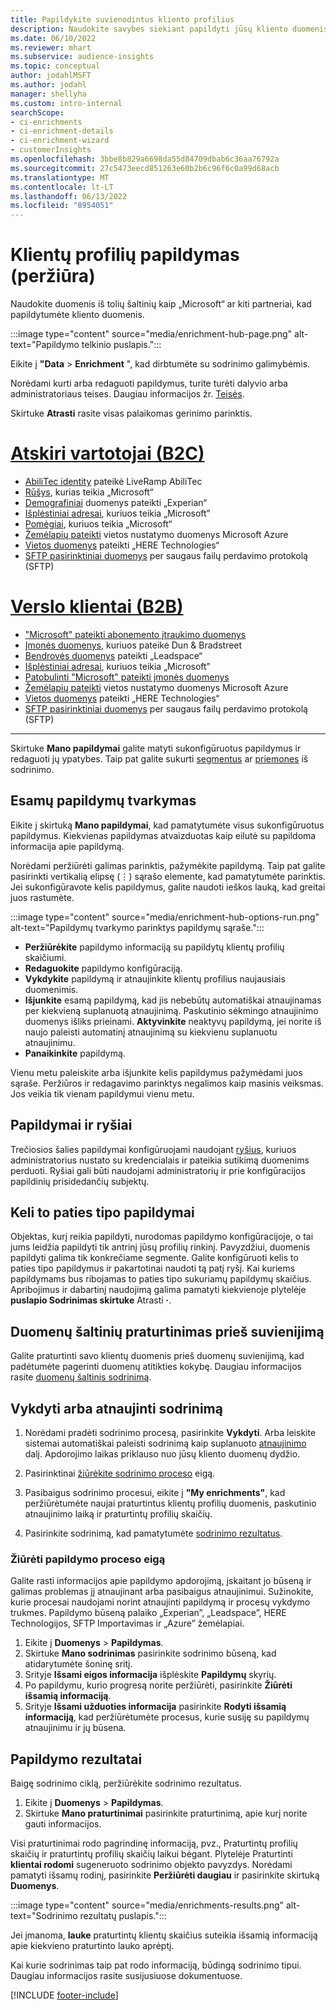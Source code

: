 ```yaml
---
title: Papildykite suvienodintus kliento profilius
description: Naudokite savybes siekiant papildyti jūsų kliento duomenis.
ms.date: 06/10/2022
ms.reviewer: mhart
ms.subservice: audience-insights
ms.topic: conceptual
author: jodahlMSFT
ms.author: jodahl
manager: shellyha
ms.custom: intro-internal
searchScope:
- ci-enrichments
- ci-enrichment-details
- ci-enrichment-wizard
- customerInsights
ms.openlocfilehash: 3bbe8b829a6698da55d84709dbab6c36aa76792a
ms.sourcegitcommit: 27c5473eecd851263e60b2b6c96f6c0a99d68acb
ms.translationtype: MT
ms.contentlocale: lt-LT
ms.lasthandoff: 06/13/2022
ms.locfileid: "8954051"
---
```

# <a name="enrichment-for-customer-profiles-preview"></a>Klientų profilių papildymas (peržiūra)

Naudokite duomenis iš tolių šaltinių kaip „Microsoft“ ar kiti partneriai, kad papildytumėte kliento duomenis.

:::image type="content" source="media/enrichment-hub-page.png" alt-text="Papildymo telkinio puslapis.":::

Eikite į **"Data** > **Enrichment** ", kad dirbtumėte su sodrinimo galimybėmis.  

Norėdami kurti arba redaguoti papildymus, turite turėti dalyvio arba administratoriaus teises. Daugiau informacijos žr. [Teisės](permissions.md).

Skirtuke **Atrasti** rasite visas palaikomas gerinimo parinktis.

# <a name="individual-consumers-b-to-c"></a>[Atskiri vartotojai (B2C)](#tab/b2c)

- [AbiliTec identity](enrichment-liveramp.md) pateikė LiveRamp AbiliTec
- [Rūšys](enrichment-microsoft.md), kurias teikia „Microsoft“
- [Demografiniai](enrichment-experian.md) duomenys pateikti „Experian“
- [Išplėstiniai adresai](enrichment-enhanced-addresses.md), kuriuos teikia „Microsoft”
- [Pomėgiai](enrichment-microsoft.md), kuriuos teikia „Microsoft“
- [Žemėlapių pateikti](enrichment-azure-maps.md) vietos nustatymo duomenys Microsoft Azure
- [Vietos duomenys](enrichment-here.md) pateikti „HERE Technologies“
- [SFTP pasirinktiniai duomenys](enrichment-SFTP-custom-import.md) per saugaus failų perdavimo protokolą (SFTP)

# <a name="business-accounts-b-to-b"></a>[Verslo klientai (B2B)](#tab/b2b)

- ["Microsoft" pateikti abonemento įtraukimo duomenys](enrichment-office.md)
- [Įmonės duomenys](enrichment-dnb.md), kuriuos pateikė Dun & Bradstreet
- [Bendrovės duomenys](enrichment-leadspace.md) pateikti „Leadspace“
- [Išplėstiniai adresai](enrichment-enhanced-addresses.md), kuriuos teikia „Microsoft”
- [Patobulinti "Microsoft" pateikti įmonės duomenys](enrichment-enhanced-company-data.md)
- [Žemėlapių pateikti](enrichment-azure-maps.md) vietos nustatymo duomenys Microsoft Azure
- [Vietos duomenys](enrichment-here.md) pateikti „HERE Technologies“
- [SFTP pasirinktiniai duomenys](enrichment-SFTP-custom-import.md) per saugaus failų perdavimo protokolą (SFTP)

---

Skirtuke **Mano papildymai** galite matyti sukonfigūruotus papildymus ir redaguoti jų ypatybes. Taip pat galite sukurti [segmentus](segments.md) ar [priemones](measures.md) iš sodrinimo.

## <a name="manage-existing-enrichments"></a>Esamų papildymų tvarkymas

Eikite į skirtuką **Mano papildymai**, kad pamatytumėte visus sukonfigūruotus papildymus. Kiekvienas papildymas atvaizduotas kaip eilutė su papildoma informacija apie papildymą.

Norėdami peržiūrėti galimas parinktis, pažymėkite papildymą. Taip pat galite pasirinkti vertikalią elipsę (&vellip;) sąrašo elemente, kad pamatytumėte parinktis. Jei sukonfigūravote kelis papildymus, galite naudoti ieškos lauką, kad greitai juos rastumėte.

:::image type="content" source="media/enrichment-hub-options-run.png" alt-text="Papildymų tvarkymo parinktys papildymų sąraše.":::

- **Peržiūrėkite** papildymo informaciją su papildytų klientų profilių skaičiumi.
- **Redaguokite** papildymo konfigūraciją.
- **Vykdykite** papildymą ir atnaujinkite klientų profilius naujausiais duomenimis.
- **Išjunkite** esamą papildymą, kad jis nebebūtų automatiškai atnaujinamas per kiekvieną suplanuotą atnaujinimą. Paskutinio sėkmingo atnaujinimo duomenys išliks prieinami. **Aktyvinkite** neaktyvų papildymą, jei norite iš naujo paleisti automatinį atnaujinimą su kiekvienu suplanuotu atnaujinimu.
- **Panaikinkite** papildymą.

Vienu metu paleiskite arba išjunkite kelis papildymus pažymėdami juos sąraše. Peržiūros ir redagavimo parinktys negalimos kaip masinis veiksmas. Jos veikia tik vienam papildymui vienu metu.

## <a name="enrichments-and-connections"></a>Papildymai ir ryšiai

Trečiosios šalies papildymai konfigūruojami naudojant [ryšius](connections.md), kuriuos administratorius nustato su kredencialais ir pateikia sutikimą duomenims perduoti. Ryšiai gali būti naudojami administratorių ir prie konfigūracijos papildinių prisidedančių subjektų.  

## <a name="multiple-enrichments-of-the-same-type"></a>Keli to paties tipo papildymai

Objektas, kurį reikia papildyti, nurodomas papildymo konfigūracijoje, o tai jums leidžia papildyti tik antrinį jūsų profilių rinkinį. Pavyzdžiui, duomenis papildyti galima tik konkrečiame segmente. Galite konfigūruoti kelis to paties tipo papildymus ir pakartotinai naudoti tą patį ryšį. Kai kuriems papildymams bus ribojamas to paties tipo sukuriamų papildymų skaičius. Apribojimus ir dabartinį naudojimą galima pamatyti kiekvienoje plytelėje **puslapio Sodrinimas skirtuke** Atrasti **·**.

## <a name="enrich-data-sources-before-unification"></a>Duomenų šaltinių praturtinimas prieš suvienijimą

Galite praturtinti savo klientų duomenis prieš duomenų suvienijimą, kad padėtumėte pagerinti duomenų atitikties kokybę. Daugiau informacijos rasite [duomenų šaltinis sodrinimą](data-sources-enrichment.md).

## <a name="run-or-refresh-enrichments"></a>Vykdyti arba atnaujinti sodrinimą

1. Norėdami pradėti sodrinimo procesą, pasirinkite **Vykdyti**. Arba leiskite sistemai automatiškai paleisti sodrinimą kaip suplanuoto [atnaujinimo](system.md#schedule-tab) dalį. Apdorojimo laikas priklauso nuo jūsų kliento duomenų dydžio.

1. Pasirinktinai [žiūrėkite sodrinimo proceso](#see-the-progress-of-the-enrichment-process) eigą.

1. Pasibaigus sodrinimo procesui, eikite į **"My enrichments"**, kad peržiūrėtumėte naujai praturtintus klientų profilių duomenis, paskutinio atnaujinimo laiką ir praturtintų profilių skaičių.

1. Pasirinkite sodrinimą, kad pamatytumėte [sodrinimo rezultatus](#enrichment-results).

### <a name="see-the-progress-of-the-enrichment-process"></a>Žiūrėti papildymo proceso eigą

Galite rasti informacijos apie papildymo apdorojimą, įskaitant jo būseną ir galimas problemas jį atnaujinant arba pasibaigus atnaujinimui. Sužinokite, kurie procesai naudojami norint atnaujinti papildymą ir procesų vykdymo trukmes. Papildymo būseną palaiko „Experian”, „Leadspace”, HERE Technologijos, SFTP Importavimas ir „Azure” žemėlapiai.

1. Eikite į **Duomenys** > **Papildymas**.
1. Skirtuke **Mano sodrinimas** pasirinkite sodrinimo būseną, kad atidarytumėte šoninę sritį.
1. Srityje **Išsami eigos informacija** išplėskite **Papildymų** skyrių.
1. Po papildymu, kurio progresą norite peržiūrėti, pasirinkite **Žiūrėti išsamią informaciją**.
1. Srityje **Išsami užduoties informacija** pasirinkite **Rodyti išsamią informaciją**, kad peržiūrėtumėte procesus, kurie susiję su papildymų atnaujinimu ir jų būsena.

## <a name="enrichment-results"></a>Papildymo rezultatai

Baigę sodrinimo ciklą, peržiūrėkite sodrinimo rezultatus.

1. Eikite į **Duomenys** > **Papildymas**.
1. Skirtuke **Mano praturtinimai** pasirinkite praturtinimą, apie kurį norite gauti informacijos.

Visi praturtinimai rodo pagrindinę informaciją, pvz., Praturtintų profilių skaičių ir praturtintų profilių skaičių laikui bėgant. Plytelėje Praturtinti **klientai rodomi** sugeneruoto sodrinimo objekto pavyzdys. Norėdami pamatyti išsamų rodinį, pasirinkite **Peržiūrėti daugiau** ir pasirinkite skirtuką **Duomenys**.

:::image type="content" source="media/enrichments-results.png" alt-text="Sodrinimo rezultatų puslapis.":::

Jei įmanoma, **lauke** praturtintų klientų skaičius suteikia išsamią informaciją apie kiekvieno praturtinto lauko aprėptį.

Kai kurie sodrinimas taip pat rodo informaciją, būdingą sodrinimo tipui. Daugiau informacijos rasite susijusiuose dokumentuose.

[!INCLUDE [footer-include](includes/footer-banner.md)]
